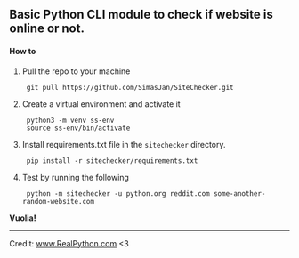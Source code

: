 ## Basic Python CLI module to check if website is online or not.

#### How to
1. Pull the repo to your machine
       
        git pull https://github.com/SimasJan/SiteChecker.git

2. Create a virtual environment and activate it

        python3 -m venv ss-env
        source ss-env/bin/activate

3. Install requirements.txt file in the `sitechecker` directory.

        pip install -r sitechecker/requirements.txt

4. Test by running the following

        python -m sitechecker -u python.org reddit.com some-another-random-website.com


**Vuolia!**

----
Credit: www.RealPython.com <3